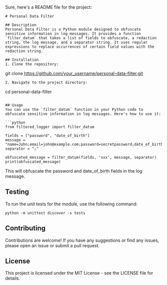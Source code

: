 Sure, here's a README file for the project:

```
# Personal Data Filter

## Description
Personal Data Filter is a Python module designed to obfuscate sensitive information in log messages. It provides a function `filter_datum` that takes a list of fields to obfuscate, a redaction string, the log message, and a separator string. It uses regular expressions to replace occurrences of certain field values with the redaction string.

## Installation
1. Clone the repository:
   ```
   git clone https://github.com/your_username/personal-data-filter.git
   ```
2. Navigate to the project directory:
   ```
   cd personal-data-filter
   ```

## Usage
You can use the `filter_datum` function in your Python code to obfuscate sensitive information in log messages. Here's how to use it:

```python
from filtered_logger import filter_datum

fields = ["password", "date_of_birth"]
message = "name=John;email=john@example.com;password=secretpassword;date_of_birth=01/01/1990;"
separator = ";"

obfuscated_message = filter_datum(fields, 'xxx', message, separator)
print(obfuscated_message)
```

This will obfuscate the password and date_of_birth fields in the log message.

## Testing
To run the unit tests for the module, use the following command:
```
python -m unittest discover -s tests
```

## Contributing
Contributions are welcome! If you have any suggestions or find any issues, please open an issue or submit a pull request.

## License
This project is licensed under the MIT License - see the LICENSE file for details.
```